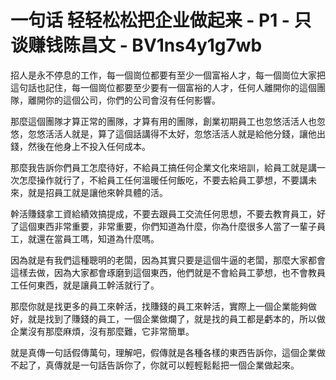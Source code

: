 # 一句话 轻轻松松把企业做起来 - P1 - 只谈赚钱陈昌文 - BV1ns4y1g7wb

招人是永不停息的工作，每一個崗位都要有至少一個富裕人才，每一個崗位大家把這句話也記住，每一個崗位都要至少要有一個富裕的人才，任何人離開你的這個團隊，離開你的這個公司，你們的公司會沒有任何影響。

那麼這個團隊才算正常的團隊，才算有用的團隊，創業初期員工也忽悠活活人也忽悠，忽悠活活人就是，算了這個話講得不太好，忽悠活活人就是給他分錢，讓他出錢，然後在他身上不投入任何成本。

那麼我告訴你們員工怎麼待好，不給員工搞任何企業文化來培訓，給員工就是講一次怎麼操作就行了，不給員工任何溫暖任何飯吃，不要去給員工夢想，不要講未來，就是招員工就是讓他來幹具體的活。

幹活賺錢拿工資給績效搞提成，不要去跟員工交流任何思想，不要去教育員工，好了這個東西非常重要，非常重要，你們知道為什麼，你為什麼很多人當了一輩子員工，就還在當員工嗎，知道為什麼嗎。

因為就是有我們這種聰明的老闆，因為其實只要是這個牛逼的老闆，那麼大家都會這樣去做，因為大家都會琢磨到這個東西，他們就是不會給員工夢想，也不會教員工任何東西，就是讓員工幹活就行了。

那麼你就是找更多的員工來幹活，找賺錢的員工來幹活，實際上一個企業能夠做好，就是找到了賺錢的員工，一個企業做爛了，就是找的員工都是虧本的，所以做企業沒有那麼麻煩，沒有那麼難，它非常簡單。

就是真傳一句話假傳萬句，理解吧，假傳就是各種各樣的東西告訴你，這個企業做不起了，真傳就是一句話告訴你了，你就可以輕輕鬆鬆把一個企業做起來。

